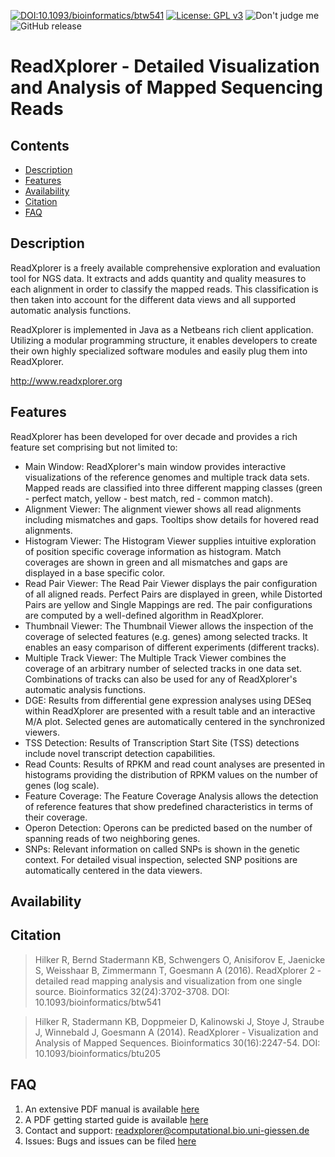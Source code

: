 [![DOI:10.1093/bioinformatics/btw541](https://zenodo.org/badge/DOI/10.1093/bioinformatics/btw541.svg)](https://doi.org/10.1093/bioinformatics/btw541)
[![License: GPL v3](https://img.shields.io/badge/License-GPL%20v3-brightgreen.svg)](https://github.com/ag-computational-bio/ReadXplorer/blob/master/License-GPLv3.txt)
![Don't judge me](https://img.shields.io/badge/Language-Java-blue.svg)
![GitHub release](https://img.shields.io/github/release/ag-computational-bio/ReadXplorer.svg)

# ReadXplorer - Detailed Visualization and Analysis of Mapped Sequencing Reads

## Contents
- [Description](#description)
- [Features](#features)
- [Availability](#availability)
- [Citation](#citation)
- [FAQ](#faq)

## Description
ReadXplorer is a freely available comprehensive exploration and evaluation tool for NGS data. It extracts and adds quantity and quality measures to each alignment in order to classify the mapped reads. This classification is then taken into account for the different data views and all supported automatic analysis functions.

ReadXplorer is implemented in Java as a Netbeans rich client application. Utilizing a modular programming structure, it enables developers to create their own highly specialized software modules and easily plug them into ReadXplorer.

http://www.readxplorer.org

## Features
ReadXplorer has been developed for over decade and provides a rich feature set comprising but not limited to:
- Main Window: ReadXplorer's main window provides interactive visualizations of the reference genomes and multiple track data sets. Mapped reads are classified into three different mapping classes (green - perfect match, yellow - best match, red - common match).
- Alignment Viewer: The alignment viewer shows all read alignments including mismatches and gaps. Tooltips show details for hovered read alignments.
- Histogram Viewer: The Histogram Viewer supplies intuitive exploration of position specific coverage information as histogram. Match coverages are shown in green and all mismatches and gaps are displayed in a base specific color.
- Read Pair Viewer: The Read Pair Viewer displays the pair configuration of all aligned reads. Perfect Pairs are displayed in green, while Distorted Pairs are yellow and Single Mappings are red. The pair configurations are computed by a well-defined algorithm in ReadXplorer.
- Thumbnail Viewer: The Thumbnail Viewer allows the inspection of the coverage of selected features (e.g. genes) among selected tracks. It enables an easy comparison of different experiments (different tracks).
- Multiple Track Viewer: The Multiple Track Viewer combines the coverage of an arbitrary number of selected tracks in one data set. Combinations of tracks can also be used for any of ReadXplorer's automatic analysis functions.
- DGE: Results from differential gene expression analyses using DESeq within ReadXplorer are presented with a result table and an interactive M/A plot. Selected genes are automatically centered in the synchronized viewers.
- TSS Detection: Results of Transcription Start Site (TSS) detections include novel transcript detection capabilities.
- Read Counts: Results of RPKM and read count analyses are presented in histograms providing the distribution of RPKM values on the number of genes (log scale).
- Feature Coverage: The Feature Coverage Analysis allows the detection of reference features that show predefined characteristics in terms of their coverage.
- Operon Detection: Operons can be predicted based on the number of spanning reads of two neighboring genes.
- SNPs: Relevant information on called SNPs is shown in the genetic context. For detailed visual inspection, selected SNP positions are automatically centered in the data viewers.

## Availability

## Citation
> Hilker R, Bernd Stadermann KB, Schwengers O, Anisiforov E, Jaenicke S, Weisshaar B, Zimmermann T, Goesmann A (2016). ReadXplorer 2 - detailed read mapping analysis and visualization from one single source. Bioinformatics 32(24):3702-3708. DOI: 10.1093/bioinformatics/btw541

>Hilker R, Stadermann KB, Doppmeier D, Kalinowski J, Stoye J, Straube J, Winnebald J, Goesmann A (2014). ReadXplorer - Visualization and Analysis of Mapped Sequences. Bioinformatics 30(16):2247-54. DOI: 10.1093/bioinformatics/btu205

## FAQ
1. An extensive PDF manual is available [here](https://www.uni-giessen.de/fbz/fb08/Inst/bioinformatik/software/ReadXplorer/documentation/userManual)
2. A PDF getting started guide is available [here](https://www.uni-giessen.de/fbz/fb08/Inst/bioinformatik/software/ReadXplorer/documentation/gettingstarted)
3. Contact and support: readxplorer@computational.bio.uni-giessen.de
4. Issues: Bugs and issues can be filed [here](https://github.com/ag-computational-bio/ReadXplorer/issues)
